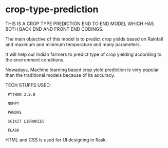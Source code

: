 # crop-type-prediction

THIS IS A CROP TYPE PREDICTION END TO END MODEL WHICH HAS BOTH BACK END AND FRONT END CODINGS.

The main objective of this model is to predict crop yields based on  Rainfall and maximum and minimum temperature and many parameters. 

It will help our Indian farmers to predict type of crop yielding according to the environment conditions. 

Nowadays, Machine learning based crop yield prediction is very popular than the traditional models because of its accuracy.

TECH STUFFS USED:

     PYTHON 3.8.8
     
     NUMPY
     
     PANDAS
     
     SCIKIT LIBRARIES
     
     FLASK
     
HTML and CSS is used for UI designing in flask.
